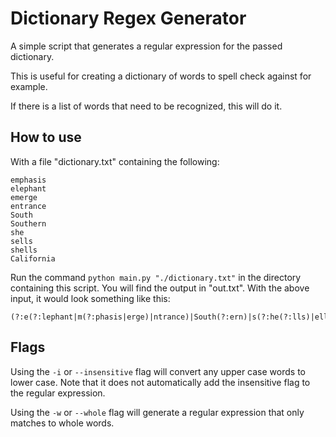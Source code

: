 # Dictionary Regex Generator
A simple script that generates a regular expression for the passed dictionary.

This is useful for creating a dictionary of words to spell check against for example.

If there is a list of words that need to be recognized, this will do it.

## How to use

With a file "dictionary.txt" containing the following:

```
emphasis
elephant
emerge
entrance
South
Southern
she
sells
shells
California
```

Run the command `python main.py "./dictionary.txt"` in the directory containing this script. You will find the output in "out.txt". With the above input, it would look something like this:

```
(?:e(?:lephant|m(?:phasis|erge)|ntrance)|South(?:ern)|s(?:he(?:lls)|ells)|California)
```

## Flags

Using the `-i` or `--insensitive` flag will convert any upper case words to lower case. Note that it does not automatically add the insensitive flag to the regular expression.

Using the `-w` or `--whole` flag will generate a regular expression that only matches to whole words.

